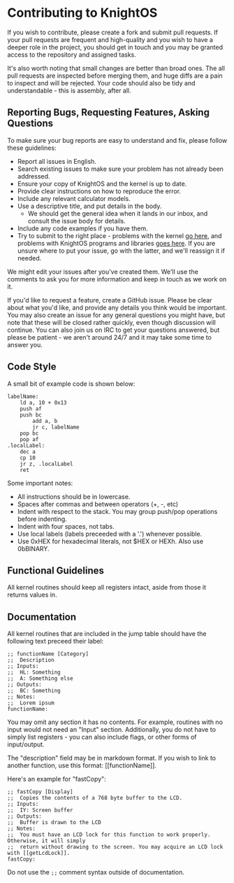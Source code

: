 # Contributing to KnightOS

If you wish to contribute, please create a fork and submit pull requests. If your pull requests are
frequent and high-quality and you wish to have a deeper role in the project, you should get in touch
and you may be granted access to the repository and assigned tasks.

It's also worth noting that small changes are better than broad ones. The all pull requests are
inspected before merging them, and huge diffs are a pain to inspect and will be rejected. Your code
should also be tidy and understandable - this is assembly, after all.

## Reporting Bugs, Requesting Features, Asking Questions

To make sure your bug reports are easy to understand and fix, please follow these guidelines:

* Report all issues in English.
* Search existing issues to make sure your problem has not already been addressed.
* Ensure your copy of KnightOS and the kernel is up to date.
* Provide clear instructions on how to reproduce the error.
* Include any relevant calculator models.
* Use a descriptive title, and put details in the body.
  * We should get the general idea when it lands in our inbox, and consult the issue body for details.
* Include any code examples if you have them.
* Try to submit to the right place - problems with the kernel [go here](https://github.com/KnightSoft/kernel/issues),
  and problems with KnightOS programs and libraries [goes here](https://github.com/KnightSoft/KnightOS/issues). If you
  are unsure where to put your issue, go with the latter, and we'll reassign it if needed.

We might edit your issues after you've created them. We'll use the comments to ask you for more information and keep
in touch as we work on it.

If you'd like to request a feature, create a GitHub issue. Please be clear about what you'd like, and provide any
details you think would be important. You may also create an issue for any general questions you might have, but note
that these will be closed rather quickly, even though discussion will continue. You can also join us on IRC to get
your questions answered, but please be patient - we aren't around 24/7 and it may take some time to answer you.

## Code Style

A small bit of example code is shown below:

    labelName:
        ld a, 10 + 0x13
        push af
        push bc
            add a, b
            jr c, labelName
        pop bc
        pop af
    .localLabel:
        dec a
        cp 10
        jr z, .localLabel
        ret

Some important notes:

* All instructions should be in lowercase.
* Spaces after commas and between operators (+, -, etc)
* Indent with respect to the stack. You may group push/pop operations before indenting.
* Indent with four spaces, not tabs.
* Use local labels (labels preceeded with a '.') whenever possible.
* Use 0xHEX for hexadecimal literals, not $HEX or HEXh. Also use 0bBINARY.

## Functional Guidelines

All kernel routines should keep all registers intact, aside from those it returns values in.

## Documentation

All kernel routines that are included in the jump table should have the following text preceed
their label:

    ;; functionName [Category]
    ;;  Description
    ;; Inputs:
    ;;  HL: Something
    ;;  A: Something else
    ;; Outputs:
    ;;  BC: Something
    ;; Notes:
    ;;  Lorem ipsum
    functionName:

You may omit any section it has no contents. For example, routines with no input would not need
an "Input" section. Additionally, you do not have to simply list registers - you can also include
flags, or other forms of input/output.

The "description" field may be in markdown format. If you wish to link to another function, use
this format: [[functionName]].

Here's an example for "fastCopy":

    ;; fastCopy [Display]
    ;;  Copies the contents of a 768 byte buffer to the LCD.
    ;; Inputs:
    ;;  IY: Screen buffer
    ;; Outputs:
    ;;  Buffer is drawn to the LCD
    ;; Notes:
    ;;  You must have an LCD lock for this function to work properly. Otherwise, it will simply
    ;;  return without drawing to the screen. You may acquire an LCD lock with [[getLcdLock]].
    fastCopy:

Do not use the `;;` comment syntax outside of documentation.

